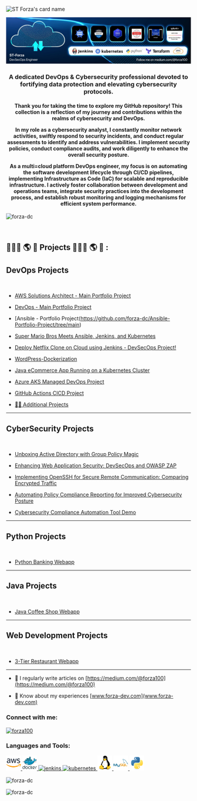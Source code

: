 ![ST Forza's card name](https://cardivo.vercel.app/api?name=ST%20%20Forza&description=DevOps%20and%20CyberSecurity%20Professional&site=DevSecOps%20Engineer%20|%20Kubernetes%20Specialist%20|%20Multi-Cloud%20Solutions%20Architect%20(AWS,%20Azure,%20GCP)%20|%20Cybersecurity%20Analyst%20|%20Expert%20in%20SIEM%20(Splunk,%20IBM%20QRadar)%20|%20SOC%20Analyst%20|%20Vulnerability%20Assessment&image=https://img.freepik.com/free-vector/man-working-laptop-with-coffee-stationary-cartoon-vector-illustration_138676-2206.jpg?w=740&t=st=1704128943~exp=1704129543~hmac=5bf7311d1112d2795367f548be3d34474afb85440936118b04799fb2346776c0&backgroundColor=%23000000&fontColor=%23ffffff)


![logo](https://github.com/forza-dc/forza-dc/blob/main/Final%20github.jpg)

<h3 align="center">A dedicated DevOps & Cybersecurity professional devoted to fortifying data protection and elevating cybersecurity protocols.</h3>
<h4 align="Center">Thank you for taking the time to explore my GitHub repository! This collection is a reflection of my journey and contributions within the realms of cybersecurity and DevOps.

In my role as a cybersecurity analyst, I constantly monitor network activities, swiftly respond to security incidents, and conduct regular assessments to identify and address vulnerabilities. I implement security policies, conduct compliance audits, and work diligently to enhance the overall security posture.

As a multi=cloud platform DevOps engineer, my focus is on automating the software development lifecycle through CI/CD pipelines, implementing Infrastructure as Code (IaC) for scalable and reproducible infrastructure. I actively foster collaboration between development and operations teams, integrate security practices into the development process, and establish robust monitoring and logging mechanisms for efficient system performance.
</h4>


<p align="left"> <img src="https://komarev.com/ghpvc/?username=forza-dc&label=Profile%20views&color=0e75b6&style=flat" alt="forza-dc" /> </p>

<p align="left"> <a href="https://twitter.com/" target="blank"><img src="https://img.shields.io/twitter/follow/?logo=twitter&style=for-the-badge" alt="" /></a> </p>

<h2>  👨🏻‍💻 🌎 🔐 Projects 👨🏻‍💻 🌎 🔐 :</h2>



<div>





<h2>  DevOps Projects  </h2>
 <br />
  
  - [AWS Solutions Architect - Main Portfolio Project](https://github.com/forza-dc/AWS-Main-Project)

  - [DevOps - Main Portfolio Project](https://github.com/forza-dc/Petclinic-Microservices-Website-with-Database)

  - [Ansible - Portfolio Project(https://github.com/forza-dc/Ansible-Portfolio-Project/tree/main)
    
  - [Super Mario Bros Meets Ansible, Jenkins, and Kubernetes](https://github.com/forza-dc/Jenkins-CICD-GamePlay)
    
  - [Deploy Netflix Clone on Cloud using Jenkins - DevSecOps Project!](https://github.com/forza-dc/DevSecOps-Project)
    
  - [WordPress-Dockerization](https://github.com/forza-dc/Wordpress-Dockerization)

  - [Java eCommerce App Running on a Kubernetes Cluster](https://github.com/forza-dc/Kubernetes-Java-eCommerce)

  - [Azure AKS Managed DevOps Project](https://github.com/forza-dc/Azure-DevOps-Project)

  - [GitHub Actions CICD Project](https://github.com/forza-dc/GitHub-Actions-CICD)


  - [👨‍💻 Additional Projects](https://medium.com/me/stories/public)
    
 ---
  
<h2> CyberSecurity Projects  </h2>
  
  <br />
  
  - [Unboxing Active Directory with Group Policy Magic](https://github.com/forza-dc/Unboxing-Active-Directory-with-Group-Policy-Magic)
    
  - [Enhancing Web Application Security: DevSecOps and OWASP ZAP ](https://github.com/forza-dc/Enhancing-Web-Application-Security-DevSecOps-and-OWASP-ZAP)
    
  - [Implementing OpenSSH for Secure Remote Communication: Comparing Encrypted Traffic](https://github.com/forza-dc/Implementing-OpenSSH-for-Secure-Remote-Communication-Comparing-Encrypted-Traffic)

  - [Automating Policy Compliance Reporting for Improved Cybersecurity Posture](https://github.com/forza-dc/Cybersecurity-GRC-Project)
    
  - [Cybersecurity Compliance Automation Tool Demo](https://github.com/forza-dc/Cybersecurity-Compliance-Automation-Demo)
 
 ---

 <h2> Python Projects  </h2>
  
  <br />
  
  - [Python Banking Webapp](https://github.com/forza-dc/Banking-Webapp)
    
 
 ---
  
 <h2> Java Projects  </h2>
  
  <br />
  
  - [Java Coffee Shop Webapp](https://github.com/forza-dc/CoffeeShop-Java-Webapp)
    
 
 ---


 <h2> Web Development Projects  </h2>
  
  <br />
  
  - [3-Tier Restaurant Webapp](https://github.com/forza-dc/3-Tier-Restaurant-Webapp)
    
 
 ---


- 📝 I regularly write articles on [https://medium.com/@forza100](https://medium.com/@forza100)

- 📄 Know about my experiences [www.forza-dev.com](www.forza-dev.com)

<h3 align="left">Connect with me:</h3>
<p align="left">
<a href="https://medium.com/forza100" target="blank"><img align="center" src="https://raw.githubusercontent.com/rahuldkjain/github-profile-readme-generator/master/src/images/icons/Social/medium.svg" alt="forza100" height="30" width="40" /></a>
</p>

<h3 align="left">Languages and Tools:</h3>
<p align="left"> <a href="https://aws.amazon.com" target="_blank" rel="noreferrer"> <img src="https://raw.githubusercontent.com/devicons/devicon/master/icons/amazonwebservices/amazonwebservices-original-wordmark.svg" alt="aws" width="40" height="40"/> </a> <a href="https://www.docker.com/" target="_blank" rel="noreferrer"> <img src="https://raw.githubusercontent.com/devicons/devicon/master/icons/docker/docker-original-wordmark.svg" alt="docker" width="40" height="40"/> </a> <a href="https://www.jenkins.io" target="_blank" rel="noreferrer"> <img src="https://www.vectorlogo.zone/logos/jenkins/jenkins-icon.svg" alt="jenkins" width="40" height="40"/> </a> <a href="https://kubernetes.io" target="_blank" rel="noreferrer"> <img src="https://www.vectorlogo.zone/logos/kubernetes/kubernetes-icon.svg" alt="kubernetes" width="40" height="40"/> </a> <a href="https://www.linux.org/" target="_blank" rel="noreferrer"> <img src="https://raw.githubusercontent.com/devicons/devicon/master/icons/linux/linux-original.svg" alt="linux" width="40" height="40"/> </a> <a href="https://www.mysql.com/" target="_blank" rel="noreferrer"> <img src="https://raw.githubusercontent.com/devicons/devicon/master/icons/mysql/mysql-original-wordmark.svg" alt="mysql" width="40" height="40"/> </a> <a href="https://www.python.org" target="_blank" rel="noreferrer"> <img src="https://raw.githubusercontent.com/devicons/devicon/master/icons/python/python-original.svg" alt="python" width="40" height="40"/> </a> </p>

<p><img align="center" src="https://github-readme-stats.vercel.app/api/top-langs?username=forza-dc&show_icons=true&locale=en&layout=compact" alt="forza-dc" /></p>

<p><img align="center" src="https://github-readme-streak-stats.herokuapp.com/?user=forza-dc&" alt="forza-dc" /></p>
